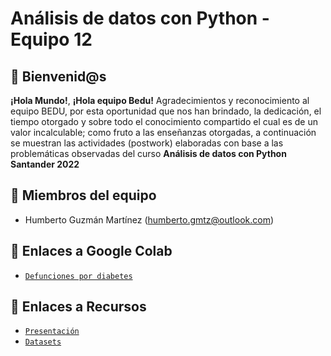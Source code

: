 # Análisis de datos con Python - Equipo 12

## :wave: Bienvenid@s

**¡Hola Mundo!**, **¡Hola equipo Bedu!**
Agradecimientos y reconocimiento al equipo BEDU, por esta oportunidad que nos han brindado, la dedicación, el tiempo otorgado y sobre todo el conocimiento compartido el cual es de un valor incalculable; como fruto a las enseñanzas otorgadas, a continuación se muestran las actividades (postwork) elaboradas con base a las problemáticas observadas del curso **Análisis de datos con Python Santander 2022**


## :jigsaw: Miembros del equipo

 - Humberto Guzmán Martínez (humberto.gmtz@outlook.com)
 

## :bookmark_tabs: Enlaces a Google Colab
 
 - [`Defunciones por diabetes`](https://colab.research.google.com/drive/19gOQaS3ySXNvVGtgNAcLLnzEcpbt43MP?usp=sharing)


## :bookmark_tabs: Enlaces a Recursos
 
 - [`Presentación`](https://drive.google.com/drive/folders/1Q75RosPfTe1Q21BbDTfc7c1gtlnnzfNK?usp=share_link)
 - [`Datasets`](https://drive.google.com/drive/folders/1Ondc6YXbeNKCHMQxlIk-Utru9g_r1O4x?usp=share_link)
